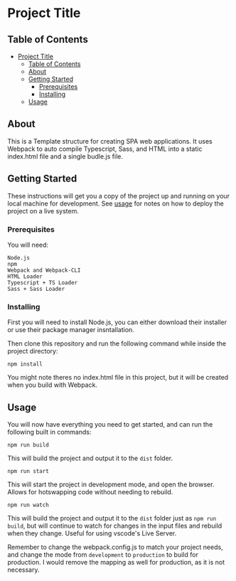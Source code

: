 # Project Title

## Table of Contents

- [Project Title](#project-title)
  - [Table of Contents](#table-of-contents)
  - [About ](#about-)
  - [Getting Started ](#getting-started-)
    - [Prerequisites](#prerequisites)
    - [Installing](#installing)
  - [Usage ](#usage-)

## About <a name = "about"></a>

This is a Template structure for creating SPA web applications. 
It uses Webpack to auto compile Typescript, Sass, and HTML into a static index.html file and a single budle.js file.

## Getting Started <a name = "getting_started"></a>

These instructions will get you a copy of the project up and running on your local machine for development. See [usage](#usage) for notes on how to deploy the project on a live system.

### Prerequisites

You will need:

```
Node.js
npm
Webpack and Webpack-CLI
HTML Loader
Typescript + TS Loader
Sass + Sass Loader
```

### Installing

First you will need to install Node.js, you can either download their installer or use their package manager insntallation.

Then clone this repository and run the following command while inside the project directory:

```shell
npm install 
```

You might note theres no index.html file in this project, but it will be created when you build with Webpack.

## Usage <a name = "usage"></a>

You will now have everything you need to get started, and can run the following built in commands:

```shell
npm run build
```
This will build the project and output it to the `dist` folder.

```shell
npm run start
```
This will start the project in development mode, and open the browser. Allows for hotswapping code without needing to rebuild.

```shell
npm run watch
```
This will build the project and output it to the `dist` folder just as `npm run build`, but will continue to watch for changes in the input files and rebuild when they change. Useful for using vscode's Live Server.


Remember to change the webpack.config.js to match your project needs, and change the mode from `development` to `production` to build for production. I would remove the mapping as well for production, as it is not necessary.